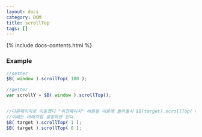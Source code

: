 ```yaml
---
layout: docs
category: DOM
title: scrollTop
tags: []
---
```


{% include docs-contents.html %}

### Example
```js
//setter
$B( window ).scrollTop( 100 );

//getter
var scrollY = $B( window ).scrollTop();


//다른페이지로 이동했다 "이전페이지" 버튼을 이용해 돌아올시 $B(target).scrollTop( 0 ) 설정이 되지 않을수 있다.
//이때는 아래처럼 설정하면 된다.
$B( target ).scrollTop( 1 );
$B( target ).scrollTop( 0 );
```